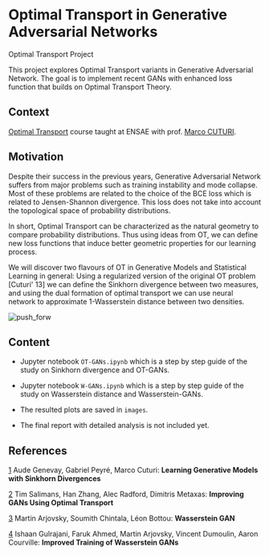 # Optimal Transport in Generative Adversarial Networks
Optimal Transport Project

This project explores Optimal Transport variants in Generative Adversarial Network.
The goal is to implement recent GANs with enhanced loss function that builds on Optimal Transport Theory.

## Context

[Optimal Transport](https://marcocuturi.net/ot.html) course taught at ENSAE with prof. [Marco CUTURI](https://marcocuturi.net/).

## Motivation

Despite their success in the previous years, Generative Adversarial Network suffers from major problems such as training instability and mode collapse. Most of these problems are related to the choice of the BCE loss which is related to Jensen-Shannon divergence. This loss does not take into account the topological space of probability distributions.

In short, Optimal Transport can be characterized as the natural geometry to compare probability distributions. Thus using ideas from OT, we can define new loss functions that induce better geometric properties for our learning process. 

We will discover two flavours of OT in Generative Models and Statistical Learning in general: Using a regularized version of the original OT problem [Cuturi' 13] we can define the Sinkhorn divergence between two measures, and using the dual formation of optimal transport we can use neural network to approximate 1-Wasserstein distance between two densities.

![push_forw](https://user-images.githubusercontent.com/24767888/116453334-0ab62200-a85f-11eb-8fca-1a040d366664.png)

## Content

- Jupyter notebook `OT-GANs.ipynb` which is a step by step guide of the study on Sinkhorn divergence and OT-GANs.

- Jupyter notebook `W-GANs.ipynb` which is a step by step guide of the study on Wasserstein distance and Wasserstein-GANs.

- The resulted plots are saved in `images`.

- The final report with detailed analysis is not included yet.

## References

[1](https://arxiv.org/abs/1706.00292) Aude Genevay, Gabriel Peyré, Marco Cuturi: **Learning Generative Models with Sinkhorn Divergences**

[2](https://arxiv.org/abs/1803.05573) Tim Salimans, Han Zhang, Alec Radford, Dimitris Metaxas: **Improving GANs Using Optimal Transport**

[3](https://arxiv.org/abs/1701.07875) Martin Arjovsky, Soumith Chintala, Léon Bottou: **Wasserstein GAN**

[4](https://arxiv.org/abs/1704.00028) Ishaan Gulrajani, Faruk Ahmed, Martin Arjovsky, Vincent Dumoulin, Aaron Courville: **Improved Training of Wasserstein GANs**

